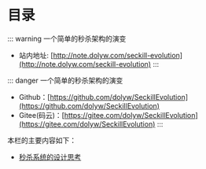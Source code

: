 # 目录

::: warning 一个简单的秒杀架构的演变
* 站内地址: [http://note.dolyw.com/seckill-evolution](http://note.dolyw.com/seckill-evolution)
:::

::: danger 一个简单的秒杀架构的演变
* Github：[https://github.com/dolyw/SeckillEvolution](https://github.com/dolyw/SeckillEvolution)
* Gitee(码云)：[https://gitee.com/dolyw/SeckillEvolution](https://gitee.com/dolyw/SeckillEvolution)
:::

本栏的主要内容如下：

* [秒杀系统的设计思考](01-Design-Thinking.html)